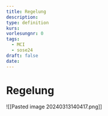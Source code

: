 ```yaml
---
title: Regelung
description: 
type: definition
kurs: 
vorlesungnr: 0
tags:
  - MCI
  - sose24
draft: false
date:
---
```

# Regelung

![[Pasted image 20240313140417.png]]